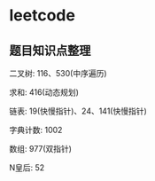 # leetcode

## 题目知识点整理

二叉树: 116、530(中序遍历)

求和: 416(动态规划)

链表: 19(快慢指针)、24、141(快慢指针)

字典计数: 1002

数组: 977(双指针)

N皇后: 52